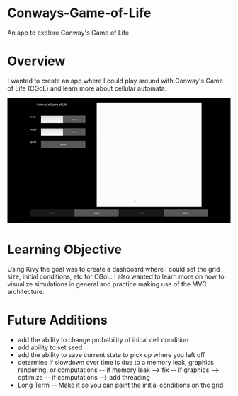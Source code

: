 # Conways-Game-of-Life
An app to explore Conway's Game of Life 

# Overview
I wanted to create an app where I could play around with Conway's Game of Life (CGoL) and learn more about cellular automata.

![](cgol.gif)

# Learning Objective
Using Kivy the goal was to create a dashboard where I could set the grid size, initial conditions, etc for CGoL. I also
wanted to learn more on how to visualize simulations in general and practice making use of the MVC architecture. 

# Future Additions
- add the ability to change probability of initial cell condition
- add ability to set seed
- add the ability to save current state to pick up where you left off
- determine if slowdown over time is due to a memory leak, graphics rendering, or computations
    -- if memory leak --> fix
    -- if graphics --> optimize
    -- if computations --> add threading
- Long Term 
    -- Make it so you can paint the initial conditions on the grid
